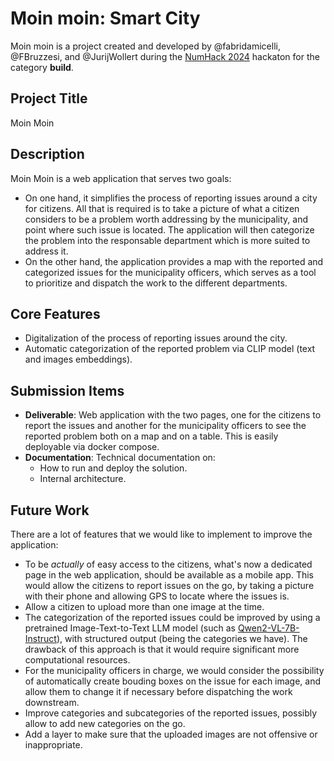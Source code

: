 # Moin moin: Smart City

Moin moin is a project created and developed by @fabridamicelli, @FBruzzesi, and @JurijWollert during the [NumHack 2024](https://github.com/numfocus/numhack-2024) hackaton for the category **build**.

## Project Title

Moin Moin

## Description

Moin Moin is a web application that serves two goals:

* On one hand, it simplifies the process of reporting issues around a city for citizens. All that is required is to take a picture of what a citizen considers to be a problem worth addressing by the municipality, and point where such issue is located. The application will then categorize the problem into the responsable department which is more suited to address it.
* On the other hand, the application provides a map with the reported and categorized issues for the municipality officers, which serves as a tool to prioritize and dispatch the work to the different departments.

## Core Features

* Digitalization of the process of reporting issues around the city.
* Automatic categorization of the reported problem via CLIP model (text and images embeddings).

## Submission Items

* **Deliverable**: Web application with the two pages, one for the citizens to report the issues and another for the municipality officers to see the reported problem both on a map and on a table. This is easily deployable via docker compose.
* **Documentation**: Technical documentation on:
  * How to run and deploy the solution.
  * Internal architecture.

## Future Work

There are a lot of features that we would like to implement to improve the application:

* To be _actually_ of easy access to the citizens, what's now a dedicated page in the web application, should be available as a mobile app. This would allow the citizens to report issues on the go, by taking a picture with their phone and allowing GPS to locate where the issues is.
* Allow a citizen to upload more than one image at the time.
* The categorization of the reported issues could be improved by using a pretrained Image-Text-to-Text LLM model (such as [Qwen2-VL-7B-Instruct](https://huggingface.co/Qwen/Qwen2-VL-7B-Instruct)), with structured output (being the categories we have). The drawback of this approach is that it would require significant more computational resources.
* For the municipality officers in charge, we would consider the possibility of automatically create bouding boxes on the issue for each image, and allow them to change it if necessary before dispatching the work downstream.
* Improve categories and subcategories of the reported issues, possibly allow to add new categories on the go.
* Add a layer to make sure that the uploaded images are not offensive or inappropriate.
